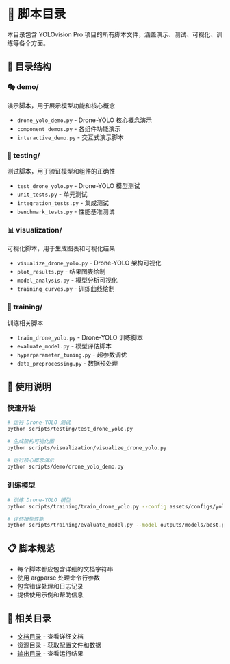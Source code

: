 # 🔧 脚本目录

本目录包含 YOLOvision Pro 项目的所有脚本文件，涵盖演示、测试、可视化、训练等各个方面。

## 📁 目录结构

### 🎭 demo/
演示脚本，用于展示模型功能和核心概念
- `drone_yolo_demo.py` - Drone-YOLO 核心概念演示
- `component_demos.py` - 各组件功能演示
- `interactive_demo.py` - 交互式演示脚本

### 🧪 testing/
测试脚本，用于验证模型和组件的正确性
- `test_drone_yolo.py` - Drone-YOLO 模型测试
- `unit_tests.py` - 单元测试
- `integration_tests.py` - 集成测试
- `benchmark_tests.py` - 性能基准测试

### 📊 visualization/
可视化脚本，用于生成图表和可视化结果
- `visualize_drone_yolo.py` - Drone-YOLO 架构可视化
- `plot_results.py` - 结果图表绘制
- `model_analysis.py` - 模型分析可视化
- `training_curves.py` - 训练曲线绘制

### 🚀 training/
训练相关脚本
- `train_drone_yolo.py` - Drone-YOLO 训练脚本
- `evaluate_model.py` - 模型评估脚本
- `hyperparameter_tuning.py` - 超参数调优
- `data_preprocessing.py` - 数据预处理

## 🎯 使用说明

### 快速开始
```bash
# 运行 Drone-YOLO 测试
python scripts/testing/test_drone_yolo.py

# 生成架构可视化图
python scripts/visualization/visualize_drone_yolo.py

# 运行核心概念演示
python scripts/demo/drone_yolo_demo.py
```

### 训练模型
```bash
# 训练 Drone-YOLO 模型
python scripts/training/train_drone_yolo.py --config assets/configs/yolov8s-drone.yaml

# 评估模型性能
python scripts/training/evaluate_model.py --model outputs/models/best.pt
```

## 📋 脚本规范

- 每个脚本都应包含详细的文档字符串
- 使用 argparse 处理命令行参数
- 包含错误处理和日志记录
- 提供使用示例和帮助信息

## 🔗 相关目录

- [文档目录](../docs/README.md) - 查看详细文档
- [资源目录](../assets/README.md) - 获取配置文件和数据
- [输出目录](../outputs/README.md) - 查看运行结果
